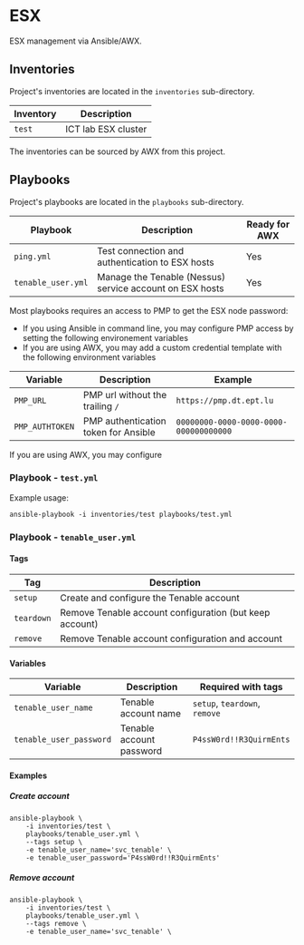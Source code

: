 # ESX

ESX management via Ansible/AWX.

## Inventories

Project's inventories are located in the `inventories` sub-directory.

| Inventory | Description         |
|-----------|---------------------|
| `test`    | ICT lab ESX cluster |

The inventories can be sourced by AWX from this project.

## Playbooks

Project's playbooks are located in the `playbooks` sub-directory.

| Playbook           | Description                                              | Ready for AWX |
|--------------------|----------------------------------------------------------|---------------|
| `ping.yml`         | Test connection and authentication to ESX hosts          | Yes           |
| `tenable_user.yml` | Manage the Tenable (Nessus) service account on ESX hosts | Yes           |

Most playbooks requires an access to PMP to get the ESX node password:

* If you using Ansible in command line, you may configure PMP access by setting
  the following environement variables
* If you are using AWX, you may add a custom credential template with the
  following environment variables

| Variable        | Description                          | Example                                |
|-----------------|--------------------------------------|----------------------------------------|
| `PMP_URL`       | PMP url without the trailing `/`     | `https://pmp.dt.ept.lu`                |
| `PMP_AUTHTOKEN` | PMP authentication token for Ansible | `00000000-0000-0000-0000-000000000000` |

If you are using AWX, you may configure 

### Playbook - `test.yml`

Example usage:

```shell
ansible-playbook -i inventories/test playbooks/test.yml
```

### Playbook - `tenable_user.yml`

#### Tags

| Tag        | Description                                             |
|------------|---------------------------------------------------------|
| `setup`    | Create and configure the Tenable account                |
| `teardown` | Remove Tenable account configuration (but keep account) |
| `remove`   | Remove Tenable account configuration and account        |

#### Variables

| Variable                | Description              | Required with tags            |
|-------------------------|--------------------------|-------------------------------|
| `tenable_user_name`     | Tenable account name     | `setup`, `teardown`, `remove` |
| `tenable_user_password` | Tenable account password | `P4ssW0rd!!R3QuirmEnts`       |

#### Examples

##### Create account

```shell
ansible-playbook \
    -i inventories/test \
    playbooks/tenable_user.yml \
    --tags setup \
    -e tenable_user_name='svc_tenable' \
    -e tenable_user_password='P4ssW0rd!!R3QuirmEnts'
```

##### Remove account

```shell
ansible-playbook \
    -i inventories/test \
    playbooks/tenable_user.yml \
    --tags remove \
    -e tenable_user_name='svc_tenable' \
```
